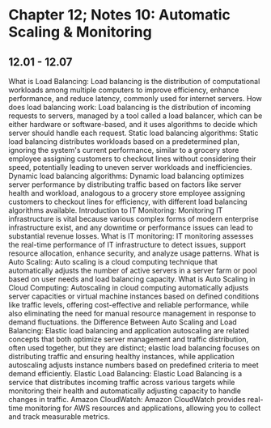 # Chapter 12; Notes 10: Automatic Scaling & Monitoring
## 12.01 - 12.07
  What is Load Balancing: Load balancing is the distribution of computational workloads among multiple computers to improve efficiency, enhance performance, and reduce latency, commonly used for internet servers.
  How does load balancing work: Load balancing is the distribution of incoming requests to servers, managed by a tool called a load balancer, which can be either hardware or software-based, and it uses algorithms to decide which server should handle each request.
  Static load balancing algorithms: Static load balancing distributes workloads based on a predetermined plan, ignoring the system's current performance, similar to a grocery store employee assigning customers to checkout lines without considering their speed, potentially leading to uneven server workloads and inefficiencies.
  Dynamic load balancing algorithms: Dynamic load balancing optimizes server performance by distributing traffic based on factors like server health and workload, analogous to a grocery store employee assigning customers to checkout lines for efficiency, with different load balancing algorithms available.
  Introduction to IT Monitoring: Monitoring IT infrastructure is vital because various complex forms of modern enterprise infrastructure exist, and any downtime or performance issues can lead to substantial revenue losses.
  What is IT monitoring: IT monitoring assesses the real-time performance of IT infrastructure to detect issues, support resource allocation, enhance security, and analyze usage patterns.
  What is Auto Scaling: Auto scaling is a cloud computing technique that automatically adjusts the number of active servers in a server farm or pool based on user needs and load balancing capacity.
  What is Auto Scaling in Cloud Computing: Autoscaling in cloud computing automatically adjusts server capacities or virtual machine instances based on defined conditions like traffic levels, offering cost-effective and reliable performance, while also eliminating the need for manual resource management in response to demand fluctuations.
  the Difference Between Auto Scaling and Load Balancing: Elastic load balancing and application autoscaling are related concepts that both optimize server management and traffic distribution, often used together, but they are distinct; elastic load balancing focuses on distributing traffic and ensuring healthy instances, while application autoscaling adjusts instance numbers based on predefined criteria to meet demand efficiently.
  Elastic Load Balancing: Elastic Load Balancing is a service that distributes incoming traffic across various targets while monitoring their health and automatically adjusting capacity to handle changes in traffic.
  Amazon CloudWatch: Amazon CloudWatch provides real-time monitoring for AWS resources and applications, allowing you to collect and track measurable metrics.
  
